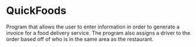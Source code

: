 # QuickFoods
Program that allows the user to enter information in order to generate a invoice for a food delivery service. The program also assigns a driver to the order based off of who is in the same area as the restaurant. 
